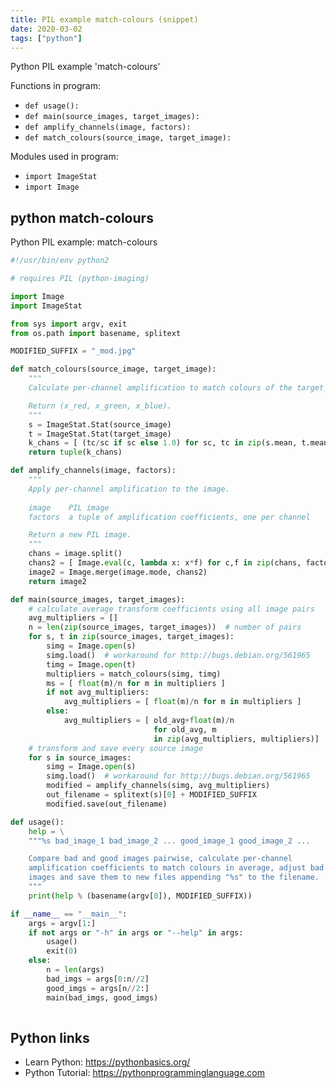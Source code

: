 ```yaml
---
title: PIL example match-colours (snippet)
date: 2020-03-02
tags: ["python"]
---
```

Python PIL example 'match-colours'

Functions in program: 
* `def usage():`
* `def main(source_images, target_images):`
* `def amplify_channels(image, factors):`
* `def match_colours(source_image, target_image):`

Modules used in program: 
* `import ImageStat`
* `import Image`

## python match-colours

Python PIL example: match-colours

```python
#!/usr/bin/env python2

# requires PIL (python-imaging)

import Image
import ImageStat

from sys import argv, exit
from os.path import basename, splitext

MODIFIED_SUFFIX = "_mod.jpg"

def match_colours(source_image, target_image):
    """
    Calculate per-channel amplification to match colours of the target_file.

    Return (x_red, x_green, x_blue).
    """
    s = ImageStat.Stat(source_image)
    t = ImageStat.Stat(target_image)
    k_chans = [ (tc/sc if sc else 1.0) for sc, tc in zip(s.mean, t.mean) ]
    return tuple(k_chans)

def amplify_channels(image, factors):
    """
    Apply per-channel amplification to the image.
    
    image    PIL image
    factors  a tuple of amplification coefficients, one per channel

    Return a new PIL image.
    """
    chans = image.split()
    chans2 = [ Image.eval(c, lambda x: x*f) for c,f in zip(chans, factors)]
    image2 = Image.merge(image.mode, chans2)
    return image2

def main(source_images, target_images):
    # calculate average transform coefficients using all image pairs
    avg_multipliers = []
    n = len(zip(source_images, target_images))  # number of pairs
    for s, t in zip(source_images, target_images):
        simg = Image.open(s) 
        simg.load()  # workaround for http://bugs.debian.org/561965
        timg = Image.open(t)
        multipliers = match_colours(simg, timg)
        ms = [ float(m)/n for m in multipliers ]
        if not avg_multipliers:
            avg_multipliers = [ float(m)/n for m in multipliers ]
        else:
            avg_multipliers = [ old_avg+float(m)/n
                                for old_avg, m
                                in zip(avg_multipliers, multipliers)]
    # transform and save every source image
    for s in source_images:
        simg = Image.open(s)
        simg.load()  # workaround for http://bugs.debian.org/561965
        modified = amplify_channels(simg, avg_multipliers)
        out_filename = splitext(s)[0] + MODIFIED_SUFFIX
        modified.save(out_filename)

def usage():
    help = \
    """%s bad_image_1 bad_image_2 ... good_image_1 good_image_2 ...

    Compare bad and good images pairwise, calculate per-channel
    amplification coefficients to match colours in average, adjust bad
    images and save them to new files appending "%s" to the filename.
    """
    print(help % (basename(argv[0]), MODIFIED_SUFFIX))

if __name__ == "__main__":
    args = argv[1:]
    if not args or "-h" in args or "--help" in args:
        usage()
        exit(0)
    else:
        n = len(args)
        bad_imgs = args[0:n//2]
        good_imgs = args[n//2:]
        main(bad_imgs, good_imgs)
        


```

## Python links

- Learn Python: https://pythonbasics.org/
- Python Tutorial: https://pythonprogramminglanguage.com
